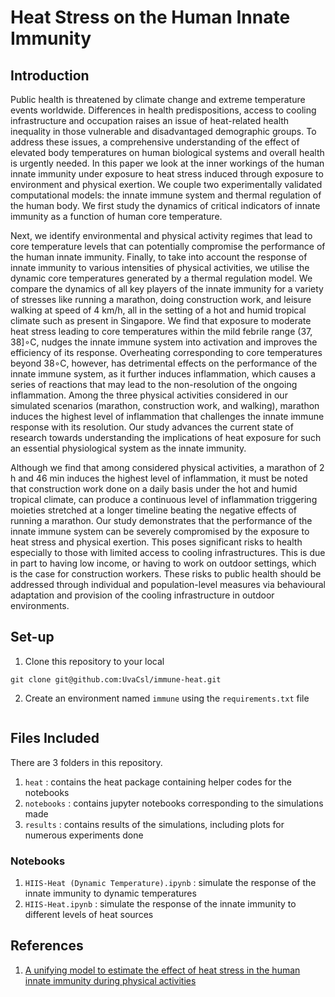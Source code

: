 # Heat Stress on the Human Innate Immunity 

## Introduction

Public health is threatened by climate change and extreme temperature events worldwide. Differences in health predispositions, access to cooling infrastructure and occupation raises an issue of heat-related health inequality in those vulnerable and disadvantaged demographic groups. To address these issues, a comprehensive understanding of the effect of elevated body temperatures on human biological systems and overall health is urgently needed. In this paper we look at the inner workings of the human innate immunity under exposure to heat stress induced through exposure to environment and physical exertion. We couple two experimentally validated computational models: the innate immune system and thermal regulation of the human body. We first study the dynamics of critical indicators of innate immunity as a function of human core temperature. 

Next, we identify environmental and physical activity regimes that lead to core temperature levels that can potentially compromise the performance of the human innate immunity. Finally, to take into account the response of innate immunity to various intensities of physical activities, we utilise the dynamic core temperatures generated by a thermal regulation model. We compare the dynamics of all key players of the innate immunity for a variety of stresses like running a marathon, doing construction work, and leisure walking at speed of 4 km/h, all in the setting of a hot and humid tropical climate such as present in Singapore. We find that exposure to moderate heat stress leading to core temperatures within the mild febrile range (37, 38]∘C, nudges the innate immune system into activation and improves the efficiency of its response. Overheating corresponding to core temperatures beyond 38∘C, however, has detrimental effects on the performance of the innate immune system, as it further induces inflammation, which causes a series of reactions that may lead to the non-resolution of the ongoing inflammation. Among the three physical activities considered in our simulated scenarios (marathon, construction work, and walking), marathon induces the highest level of inflammation that challenges the innate immune response with its resolution. Our study advances the current state of research towards understanding the implications of heat exposure for such an essential physiological system as the innate immunity. 

Although we find that among considered physical activities, a marathon of 2 h and 46 min induces the highest level of inflammation, it must be noted that construction work done on a daily basis under the hot and humid tropical climate, can produce a continuous level of inflammation triggering moieties stretched at a longer timeline beating the negative effects of running a marathon. Our study demonstrates that the performance of the innate immune system can be severely compromised by the exposure to heat stress and physical exertion. This poses significant risks to health especially to those with limited access to cooling infrastructures. This is due in part to having low income, or having to work on outdoor settings, which is the case for construction workers. These risks to public health should be addressed through individual and population-level measures via behavioural adaptation and provision of the cooling infrastructure in outdoor environments.

## Set-up

1. Clone this repository to your local
```
git clone git@github.com:UvaCsl/immune-heat.git
```
2. Create an environment named `immune` using the `requirements.txt` file

```conda create --name <env> --file requirements.txt
```

## Files Included

There are 3 folders in this repository. 

1. `heat` : contains the heat package containing helper codes for the notebooks
2. `notebooks` : contains jupyter notebooks corresponding to the simulations made
3. `results` :  contains results of the simulations, including plots for numerous experiments done

### Notebooks
1. `HIIS-Heat (Dynamic Temperature).ipynb` : simulate the response of the innate immunity to dynamic temperatures
2. `HIIS-Heat.ipynb` : simulate the response of the innate immunity to different levels of heat sources


## References
1. [A unifying model to estimate the effect of heat stress in the human innate immunity during physical activities](https://www.nature.com/articles/s41598-021-96191-0)